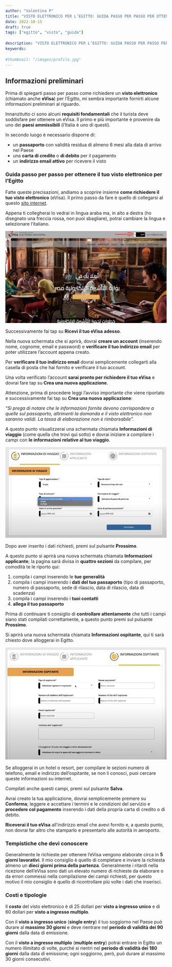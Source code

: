 ```yaml
---
author: "Valentina P"
title: "VISTO ELETTRONICO PER L’EGITTO: GUIDA PASSO PER PASSO PER OTTENERLO"
date: 2022-10-15
draft: true
tags: ["egitto", "visto", "guida"]

description: "VISTO ELETTRONICO PER L’EGITTO: GUIDA PASSO PER PASSO PER OTTENERLO"
keywords:

#thumbnail: "/images/profilo.jpg"
---
```



## Informazioni preliminari

Prima di spiegarti passo per passo come richiedere un **visto elettronico** (chiamato anche **eVisa**) per l’Egitto, mi sembra importante fornirti alcune informazioni preliminari al riguardo. 

Innanzitutto ci sono alcuni **requisiti fondamentali** che il turista deve soddisfare per ottenere un eVisa.
Il primo e più importante è provenire da uno dei **paesi ammissibili** (l’Italia è uno di questi). 

In secondo luogo è necessario disporre di:
- un **passaporto** con validità residua di almeno 6 mesi alla data di arrivo nel Paese
- una **carta di credito** o **di debito** per il pagamento
- un **indirizzo email attivo** per ricevere il visto

### Guida passo per passo per ottenere il tuo visto elettronico per l’Egitto 

Fatte queste precisazioni, andiamo a scoprire insieme **come richiedere il tuo visto elettronico** (eVisa).
Il primo passo da fare è quello di collegarsi al questo [sito internet](https://www.visa2egypt.gov.eg/).

Appena ti collegherai lo vedrai in lingua araba ma, in alto a destra (ho disegnato una freccia rossa, non puoi sbagliare), potrai cambiare la lingua e selezionare l’italiano.

![schermata iniziale del portale evisa electronic](/images/evisa_guida/schermata_iniziale.jpeg)

Successivamente fai tap su **Ricevi il tuo eVisa adesso**.

Nella nuova schermata che si aprirà, dovrai **creare un account** (inserendo nome, cognome, email e password) e **verificare il tuo indirizzo email** per poter utilizzare l’account appena creato. 

Per **verificare il tuo indirizzo email** dovrai semplicemente collegarti alla casella di posta che hai fornito e verificare il tuo account.

Una volta verificato l’account **sarai pronto per richiedere il tuo eVisa** e dovrai fare tap su **Crea una nuova applicazione**.

Attenzione, prima di procedere leggi l’avviso importante che viene riportato e successivamente fai tap su **Crea una nuova applicazione**: 

*“Si prega di notare che le informazioni fornite devono corrispondere a quelle sul passaporto, altrimenti la domanda e il visto elettronico non saranno validi. La tassa di elaborazione non è rimborsabile”.*

A questo punto visualizzerai una schermata chiamata **Informazioni di viaggio** (come quella che trovi qui sotto) e dovrai iniziare a compilare i campi con **le informazioni relative al tuo viaggio**. 

![schermata informazioni di viaggio per richiesta evisa](/images/evisa_guida/Informazioni_di_viaggio.jpeg)

Dopo aver inserito i dati richiesti, premi sul pulsante **Prossimo**.

A questo punto si aprirà una nuova schermata chiamata **Informazioni applicante**; la pagina sarà divisa in **quattro sezioni** da compilare, per comodità te le riporto qui:

1. compila i campi inserendo le **tue generalità**
2. compila i campi inserendo i **dati del tuo passaporto** (tipo di passaporto, numero di passaporto, sede di rilascio, data di rilascio, data di scadenza)
3. compila i campi inserendo i **tuoi contatti** 
4. **allega il tuo passaporto**

Prima di continuare ti consiglio di **controllare attentamente** che tutti i campi siano stati compilati correttamente, a questo punto premi sul pulsante **Prossimo**.

Si aprirà una nuova schermata chiamata **Informazioni ospitante**, qui ti sarà chiesto dove alloggerai in Egitto. 

![Schermata informazioni ospitante per richiesta evisa](/images/evisa_guida/Informazioni_ospitante.jpeg)

Se alloggerai in un hotel o resort, per compilare le sezioni numero di telefono, email e indirizzo dell’ospitante, se non li conosci, puoi cercare queste informazioni su internet. 

Compilati anche questi campi, premi sul pulsante **Salva**.

Avrai creato la tua applicazione, dovrai semplicemente premere su **Conferma**; leggere e accettare i termini e le condizioni del servizio e **procedere col pagamento** inserendo i dati della propria carta di credito o di debito.

**Riceverai il tuo eVisa** all’indirizzo email che avevi fornito e, a questo punto, non dovrai far altro che stamparlo e presentarlo alle autorità in aeroporto. 

### Tempistiche che devi conoscere

Generalmente le richieste per ottenere l’eVisa vengono elaborate circa in **5 giorni lavorativi**.
Il mio consiglio è quello di completare e inviare la richiesta almeno un **dieci giorni prima della partenza**. 
Generalmente i ritardi nella ricezione dell’eVisa sono dati un elevato numero di richieste da elaborare o da errori commessi nella compilazione dei campi richiesti, per questo motivo il mio consiglio è quello di ricontrollare più volte i dati che inserisci.

### Costi e tipologie

Il **costo** del visto elettronico è di 25 dollari per **visto a ingresso unico** e di 60 dollari per **visto a ingresso multiplo**.

Con il **visto a ingresso unico** (**single entry**) il tuo soggiorno nel Paese può durare al **massimo 30 giorni** e deve rientrare nel **periodo di validità dei 90 giorni** dalla data di emissione.

Con il **visto a ingresso multiplo** (**multiple entry**) potrai entrare in Egitto un numero illimitato di volte, purché si rientri nel **periodo di validità dei 180 giorni** dalla data di emissione; ogni soggiorno, però, può durare al massimo 30 giorni consecutivi.